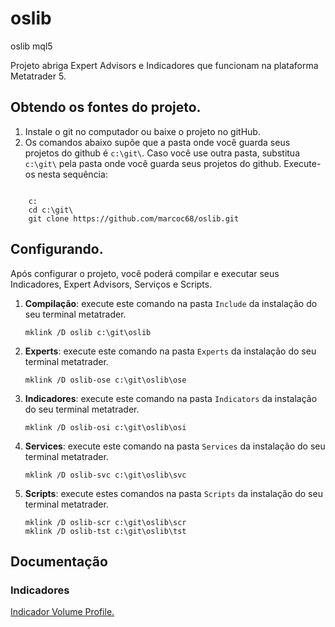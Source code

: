 # oslib
 oslib mql5
 
 Projeto abriga Expert Advisors e Indicadores que funcionam na plataforma Metatrader 5.


## Obtendo os fontes do projeto.
1. Instale o git no computador ou baixe o projeto no gitHub.
2. Os comandos abaixo supõe que a pasta onde você guarda seus projetos do github é `c:\git\`. Caso você use outra pasta, substitua `c:\git\` pela pasta onde você guarda seus projetos do github. Execute-os nesta sequência:
<pre><code>
    c:
    cd c:\git\
    git clone https://github.com/marcoc68/oslib.git
</code></pre>

## Configurando.
Após configurar o projeto, você poderá compilar e executar seus Indicadores, Expert Advisors, Serviços e Scripts.
 
1. **Compilação**: execute este comando na pasta `Include` da instalação do seu terminal metatrader.
   
    `mklink /D oslib c:\git\oslib`

2. **Experts**: execute este comando na pasta `Experts` da instalação do seu terminal metatrader.
   
   `mklink /D oslib-ose c:\git\oslib\ose`

3. **Indicadores**: execute este comando na pasta `Indicators` da instalação do seu terminal metatrader.
   
   `mklink /D oslib-osi c:\git\oslib\osi`

4. **Services**: execute este comando na pasta `Services` da instalação do seu terminal metatrader.
   
   `mklink /D oslib-svc c:\git\oslib\svc`

5. **Scripts**: execute estes comandos na pasta `Scripts` da instalação do seu terminal metatrader.
   
   `mklink /D oslib-scr c:\git\oslib\scr`   
   `mklink /D oslib-tst c:\git\oslib\tst`

## Documentação
### Indicadores
[Indicador Volume Profile.](https://github.com/marcoc68/oslib/blob/sprint-202202/doc/indicador-volume-profile.pdf)
